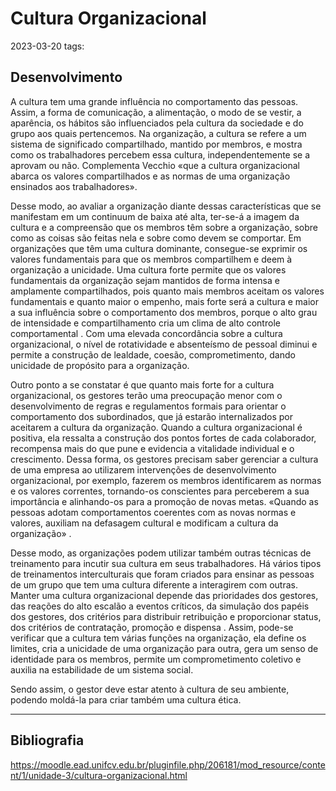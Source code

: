 # Cultura Organizacional
2023-03-20
tags: 

## Desenvolvimento

A cultura tem uma grande influência no comportamento das pessoas. Assim, a forma de comunicação, a alimentação, o modo de se vestir, a aparência, os hábitos são influenciados pela cultura da sociedade e do grupo aos quais pertencemos. Na organização, a cultura se refere a um sistema de significado compartilhado, mantido por membros, e mostra como os trabalhadores percebem essa cultura, independentemente se a aprovam ou não. Complementa Vecchio «que a cultura organizacional abarca os valores compartilhados e as normas de uma organização ensinados aos trabalhadores».  
  
Desse modo, ao avaliar a organização diante dessas características que se manifestam em um continuum de baixa até alta, ter-se-á a imagem da cultura e a compreensão que os membros têm sobre a organização, sobre como as coisas são feitas nela e sobre como devem se comportar. Em organizações que têm uma cultura dominante, consegue-se exprimir os valores fundamentais para que os membros compartilhem e deem à organização a unicidade. Uma cultura forte permite que os valores fundamentais da organização sejam mantidos de forma intensa e amplamente compartilhados, pois quanto mais membros aceitam os valores fundamentais e quanto maior o empenho, mais forte será a cultura e maior a sua influência sobre o comportamento dos membros, porque o alto grau de intensidade e compartilhamento cria um clima de alto controle comportamental . Com uma elevada concordância sobre a cultura organizacional, o nível de rotatividade e absenteísmo de pessoal diminui e permite a construção de lealdade, coesão, comprometimento, dando unicidade de propósito para a organização.  
  
Outro ponto a se constatar é que quanto mais forte for a cultura organizacional, os gestores terão uma preocupação menor com o desenvolvimento de regras e regulamentos formais para orientar o comportamento dos subordinados, que já estarão internalizados por aceitarem a cultura da organização. Quando a cultura organizacional é positiva, ela ressalta a construção dos pontos fortes de cada colaborador, recompensa mais do que pune e evidencia a vitalidade individual e o crescimento. Dessa forma, os gestores precisam saber gerenciar a cultura de uma empresa ao utilizarem intervenções de desenvolvimento organizacional, por exemplo, fazerem os membros identificarem as normas e os valores correntes, tornando-os conscientes para perceberem a sua importância e alinhando-os para a promoção de novas metas. «Quando as pessoas adotam comportamentos coerentes com as novas normas e valores, auxiliam na defasagem cultural e modificam a cultura da organização» .  
  
Desse modo, as organizações podem utilizar também outras técnicas de treinamento para incutir sua cultura em seus trabalhadores. Há vários tipos de treinamentos interculturais que foram criados para ensinar as pessoas de um grupo que tem uma cultura diferente a interagirem com outras. Manter uma cultura organizacional depende das prioridades dos gestores, das reações do alto escalão a eventos críticos, da simulação dos papéis dos gestores, dos critérios para distribuir retribuição e proporcionar status, dos critérios de contratação, promoção e dispensa . Assim, pode-se verificar que a cultura tem várias funções na organização, ela define os limites, cria a unicidade de uma organização para outra, gera um senso de identidade para os membros, permite um comprometimento coletivo e auxilia na estabilidade de um sistema social.  
  
Sendo assim, o gestor deve estar atento à cultura de seu ambiente, podendo moldá-la para criar também uma cultura ética.

-----------------------------------------------
## Bibliografia

https://moodle.ead.unifcv.edu.br/pluginfile.php/206181/mod_resource/content/1/unidade-3/cultura-organizacional.html
